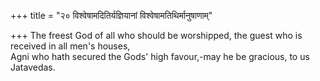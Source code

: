 +++
title = "२० विश्वेषामदितिर्यज्ञियानां विश्वेषामतिथिर्मानुषाणाम्"

+++
The freest God of all who should be worshipped, the guest who is received in all men's houses,  
     Agni who hath secured the Gods' high favour,-may he be gracious, to us Jatavedas.